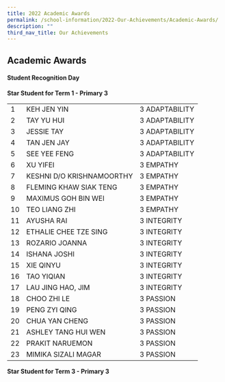 ```yaml
---
title: 2022 Academic Awards
permalink: /school-information/2022-Our-Achievements/Academic-Awards/
description: ""
third_nav_title: Our Achievements
---
```

## Academic Awards

#### Student Recognition Day  
  
**Star Student for Term 1 - Primary 3**

|    |  |   |
| -------- | -------- | -------- | 
| 1     | KEH JEN YIN     | 3 ADAPTABILITY    |
| 2     | TAY YU HUI     | 3 ADAPTABILITY   |
| 3     | JESSIE TAY     | 3 ADAPTABILITY    |
| 4     | TAN JEN JAY     | 3 ADAPTABILITY    |
| 5     | SEE YEE FENG     | 3 ADAPTABILITY    |
| 6     | XU YIFEI     | 3 EMPATHY   |
| 7     |    KESHNI D/O KRISHNAMOORTHY     | 3 EMPATHY    |
| 8     | FLEMING KHAW SIAK TENG    | 3 EMPATHY    |
| 9     | MAXIMUS GOH BIN WEI | 3 EMPATHY    |
| 10     | TEO LIANG ZHI    | 3 EMPATHY  |  
| 11     | AYUSHA RAI     | 3 INTEGRITY   |
| 12     | ETHALIE CHEE TZE SING     | 3 INTEGRITY    |
| 13     | ROZARIO JOANNA    | 3 INTEGRITY    |
| 14     | ISHANA JOSHI     | 3 INTEGRITY  |
| 15     | XIE QINYU    | 3 INTEGRITY    |
| 16     | TAO YIQIAN     | 3 INTEGRITY   |
| 17     | LAU JING HAO, JIM     | 3 INTEGRITY |
| 18     | CHOO ZHI LE     | 3 PASSION   |
| 19     | PENG ZYI QING     | 3 PASSION    |
| 20     | CHUA YAN CHENG     | 3 PASSION    |
| 21     | ASHLEY TANG HUI WEN| 3 PASSION    |
| 22     | PRAKIT NARUEMON    | 3 PASSION   |
| 23     | MIMIKA SIZALI MAGAR    | 3 PASSION    | 24     | CHENG JIA QI     | 3 PASSION   |





**Star Student for Term 3 - Primary 3**


